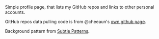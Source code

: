 Simple profile page, that lists my GitHub repos and links to other personal accounts.

GitHub repos data pulling code is from @cheeaun's [own github page](https://github.com/cheeaun/cheeaun.github.com).

Background pattern from [Subtle Patterns](http://subtlepatterns.com/).